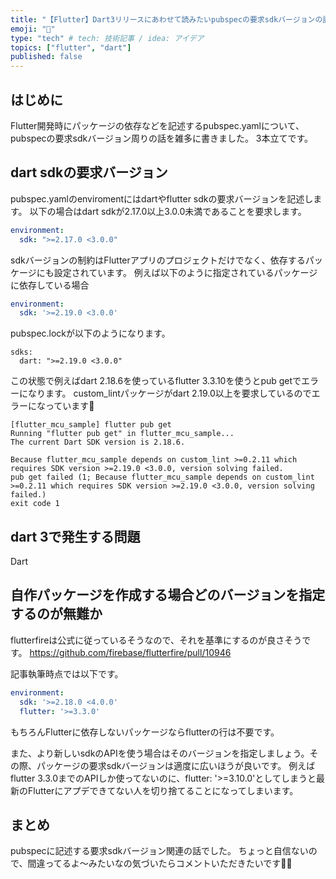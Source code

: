 ```yaml
---
title: "【Flutter】Dart3リリースにあわせて読みたいpubspecの要求sdkバージョンの話"
emoji: "🐙"
type: "tech" # tech: 技術記事 / idea: アイデア
topics: ["flutter", "dart"]
published: false
---
```

## はじめに
Flutter開発時にパッケージの依存などを記述するpubspec.yamlについて、pubspecの要求sdkバージョン周りの話を雑多に書きました。
3本立てです。

## dart sdkの要求バージョン
pubspec.yamlのenviromentにはdartやflutter sdkの要求バージョンを記述します。
以下の場合はdart sdkが2.17.0以上3.0.0未満であることを要求します。
```yaml:pubspec.yaml
environment:
  sdk: ">=2.17.0 <3.0.0"
```

sdkバージョンの制約はFlutterアプリのプロジェクトだけでなく、依存するパッケージにも設定されています。
例えば以下のように指定されているパッケージに依存している場合
```yaml:pubspec.yaml
environment:
  sdk: '>=2.19.0 <3.0.0'
```
pubspec.lockが以下のようになります。
```pubspec.lock
sdks:
  dart: ">=2.19.0 <3.0.0"
```
この状態で例えばdart 2.18.6を使っているflutter 3.3.10を使うとpub getでエラーになります。
custom_lintパッケージがdart 2.19.0以上を要求しているのでエラーになっています👀
```
[flutter_mcu_sample] flutter pub get
Running "flutter pub get" in flutter_mcu_sample...              
The current Dart SDK version is 2.18.6.

Because flutter_mcu_sample depends on custom_lint >=0.2.11 which requires SDK version >=2.19.0 <3.0.0, version solving failed.
pub get failed (1; Because flutter_mcu_sample depends on custom_lint >=0.2.11 which requires SDK version >=2.19.0 <3.0.0, version solving failed.)
exit code 1
```

## dart 3で発生する問題
Dart

## 自作パッケージを作成する場合どのバージョンを指定するのが無難か
flutterfireは公式に従っているそうなので、それを基準にするのが良さそうです。
https://github.com/firebase/flutterfire/pull/10946

記事執筆時点では以下です。
```yaml:pubspec.yaml
environment:
  sdk: '>=2.18.0 <4.0.0'
  flutter: '>=3.3.0'
```
もちろんFlutterに依存しないパッケージならflutterの行は不要です。

また、より新しいsdkのAPIを使う場合はそのバージョンを指定しましょう。その際、パッケージの要求sdkバージョンは適度に広いほうが良いです。
例えばflutter 3.3.0までのAPIしか使ってないのに、flutter: '>=3.10.0'としてしまうと最新のFlutterにアプデできてない人を切り捨てることになってしまいます。

## まとめ
pubspecに記述する要求sdkバージョン関連の話でした。
ちょっと自信ないので、間違ってるよ〜みたいなの気づいたらコメントいただきたいです🙇‍♂️